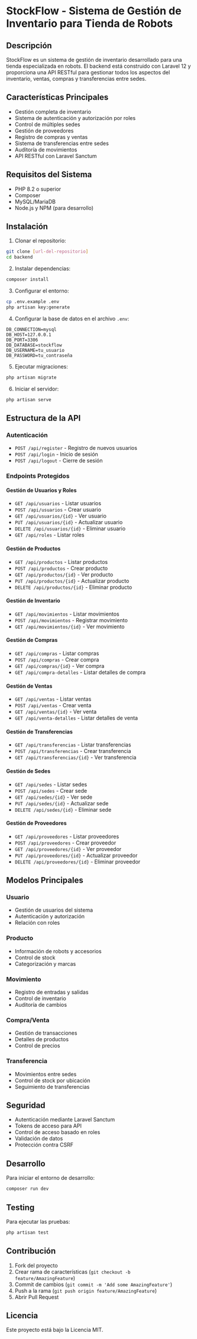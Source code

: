 # StockFlow - Sistema de Gestión de Inventario para Tienda de Robots

## Descripción
StockFlow es un sistema de gestión de inventario desarrollado para una tienda especializada en robots. El backend está construido con Laravel 12 y proporciona una API RESTful para gestionar todos los aspectos del inventario, ventas, compras y transferencias entre sedes.

## Características Principales
- Gestión completa de inventario
- Sistema de autenticación y autorización por roles
- Control de múltiples sedes
- Gestión de proveedores
- Registro de compras y ventas
- Sistema de transferencias entre sedes
- Auditoría de movimientos
- API RESTful con Laravel Sanctum

## Requisitos del Sistema
- PHP 8.2 o superior
- Composer
- MySQL/MariaDB
- Node.js y NPM (para desarrollo)

## Instalación

1. Clonar el repositorio:
```bash
git clone [url-del-repositorio]
cd backend
```

2. Instalar dependencias:
```bash
composer install
```

3. Configurar el entorno:
```bash
cp .env.example .env
php artisan key:generate
```

4. Configurar la base de datos en el archivo `.env`:
```env
DB_CONNECTION=mysql
DB_HOST=127.0.0.1
DB_PORT=3306
DB_DATABASE=stockflow
DB_USERNAME=tu_usuario
DB_PASSWORD=tu_contraseña
```

5. Ejecutar migraciones:
```bash
php artisan migrate
```

6. Iniciar el servidor:
```bash
php artisan serve
```

## Estructura de la API

### Autenticación
- `POST /api/register` - Registro de nuevos usuarios
- `POST /api/login` - Inicio de sesión
- `POST /api/logout` - Cierre de sesión

### Endpoints Protegidos

#### Gestión de Usuarios y Roles
- `GET /api/usuarios` - Listar usuarios
- `POST /api/usuarios` - Crear usuario
- `GET /api/usuarios/{id}` - Ver usuario
- `PUT /api/usuarios/{id}` - Actualizar usuario
- `DELETE /api/usuarios/{id}` - Eliminar usuario
- `GET /api/roles` - Listar roles

#### Gestión de Productos
- `GET /api/productos` - Listar productos
- `POST /api/productos` - Crear producto
- `GET /api/productos/{id}` - Ver producto
- `PUT /api/productos/{id}` - Actualizar producto
- `DELETE /api/productos/{id}` - Eliminar producto

#### Gestión de Inventario
- `GET /api/movimientos` - Listar movimientos
- `POST /api/movimientos` - Registrar movimiento
- `GET /api/movimientos/{id}` - Ver movimiento

#### Gestión de Compras
- `GET /api/compras` - Listar compras
- `POST /api/compras` - Crear compra
- `GET /api/compras/{id}` - Ver compra
- `GET /api/compra-detalles` - Listar detalles de compra

#### Gestión de Ventas
- `GET /api/ventas` - Listar ventas
- `POST /api/ventas` - Crear venta
- `GET /api/ventas/{id}` - Ver venta
- `GET /api/venta-detalles` - Listar detalles de venta

#### Gestión de Transferencias
- `GET /api/transferencias` - Listar transferencias
- `POST /api/transferencias` - Crear transferencia
- `GET /api/transferencias/{id}` - Ver transferencia

#### Gestión de Sedes
- `GET /api/sedes` - Listar sedes
- `POST /api/sedes` - Crear sede
- `GET /api/sedes/{id}` - Ver sede
- `PUT /api/sedes/{id}` - Actualizar sede
- `DELETE /api/sedes/{id}` - Eliminar sede

#### Gestión de Proveedores
- `GET /api/proveedores` - Listar proveedores
- `POST /api/proveedores` - Crear proveedor
- `GET /api/proveedores/{id}` - Ver proveedor
- `PUT /api/proveedores/{id}` - Actualizar proveedor
- `DELETE /api/proveedores/{id}` - Eliminar proveedor

## Modelos Principales

### Usuario
- Gestión de usuarios del sistema
- Autenticación y autorización
- Relación con roles

### Producto
- Información de robots y accesorios
- Control de stock
- Categorización y marcas

### Movimiento
- Registro de entradas y salidas
- Control de inventario
- Auditoría de cambios

### Compra/Venta
- Gestión de transacciones
- Detalles de productos
- Control de precios

### Transferencia
- Movimientos entre sedes
- Control de stock por ubicación
- Seguimiento de transferencias

## Seguridad
- Autenticación mediante Laravel Sanctum
- Tokens de acceso para API
- Control de acceso basado en roles
- Validación de datos
- Protección contra CSRF

## Desarrollo
Para iniciar el entorno de desarrollo:
```bash
composer run dev
```

## Testing
Para ejecutar las pruebas:
```bash
php artisan test
```

## Contribución
1. Fork del proyecto
2. Crear rama de características (`git checkout -b feature/AmazingFeature`)
3. Commit de cambios (`git commit -m 'Add some AmazingFeature'`)
4. Push a la rama (`git push origin feature/AmazingFeature`)
5. Abrir Pull Request

## Licencia
Este proyecto está bajo la Licencia MIT.
